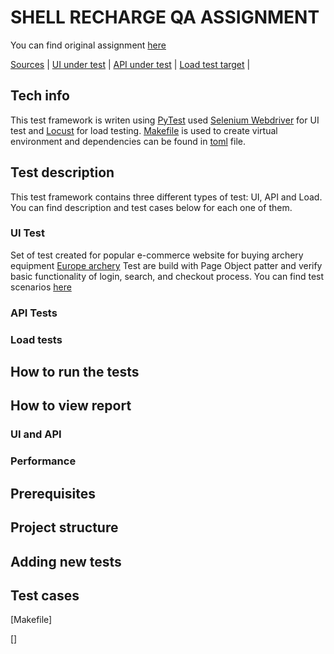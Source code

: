 # SHELL RECHARGE QA ASSIGNMENT

You can find original assignment [here][Assignment]

[Sources][GitHub] | [UI under test][SATLinkUi] | [API under test][SATLinkApi] | [Load test target][SATLinkLoad] |

## Tech info

This test framework is writen using [PyTest](https://docs.pytest.org/en/stable/)
used [Selenium Webdriver](https://www.selenium.dev/documentation/webdriver/) for UI test and
[Locust](https://docs.locust.io/en/stable/) for load testing. [Makefile](Makefile) is used to create virtual environment
and dependencies can be found in [toml](pyproject.toml) file.

## Test description

This test framework contains three different types of test: UI, API and Load. 
You can find description and test cases below for each one of them. 

### UI Test
Set of test created for popular e-commerce website for buying archery equipment [Europe archery][SATLinkUi]
Test are build with Page Object patter and verify basic functionality of login, search, and checkout process. 
You can find test scenarios [here]()

### API Tests

### Load tests

## How to run the tests

## How to view report

### UI and API

### Performance

## Prerequisites

## Project structure

## Adding new tests

## Test cases 


[Assignment]: doc/SRS_EU_QA_Assignment_-_October_2024.pdf

[GitHub]: https://github.com/DenUlyanov/srs-qa-assigment

[SATLinkUi]: https://www.europearchery.com/

[SATLinkApi]:  https://weatherstack.com/

[SATLinkLoad]:  https://www.google.com/

[Makefile]

[]
